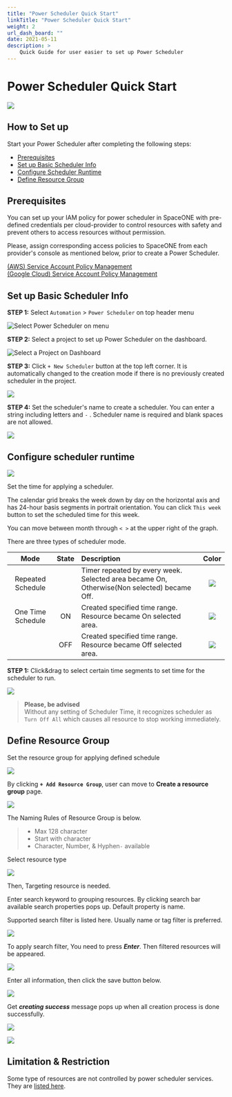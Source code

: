 ```yaml
---
title: "Power Scheduler Quick Start"
linkTitle: "Power Scheduler Quick Start"
weight: 2
url_dash_board: "" 
date: 2021-05-11
description: >
    Quick Guide for user easier to set up Power Scheduler
---
```


# Power Scheduler Quick Start

![](/ko/docs/guides/getting_started/power/ps1.png)

## How to Set up

Start your Power Scheduler after completing the following steps: 

* [Prerequisites](power-scheduler-quick-start.md#prerequisites)
* [Set up Basic Scheduler Info](power-scheduler-quick-start.md#set-up-basic-scheduler-info)
* [Configure Scheduler Runtime](power-scheduler-quick-start.md#configure-scheduler-runtime)
* [Define Resource Group](power-scheduler-quick-start.md#define-resource-group)

## Prerequisites

You can set up your IAM policy for power scheduler in SpaceONE with pre-defined credentials per cloud-provider to control resources with safety and prevent others to access resources without permission.

Please, assign corresponding access policies to SpaceONE from each provider's console as mentioned below, prior to create a Power Scheduler.


<div class="my-4">
<a class="btn btn-secondary"
    href="/docs/guides/user_guide/service_account/service-account-policy-management"
    target="_blank"
    rel="noopener"
    >(AWS) Service Account Policy Management</a>
</div>

<div class="my-4">
<a class="btn btn-secondary"
    href="/docs/guides/user_guide/service_account/google-cloud-service-account-policy-management"
    target="_blank"
    rel="noopener"
    >(Google Cloud) Service Account Policy Management</a>
</div>



## Set up Basic Scheduler Info

**STEP 1:** Select `Automation` &gt; `Power Scheduler` on top header menu 


![Select Power Scheduler on menu](/ko/docs/guides/getting_started/power/ps2.png)



**STEP 2:** Select a project to set up Power Scheduler on the dashboard. 

![Select a Project on Dashboard](/ko/docs/guides/getting_started/power/ps3.png)



**STEP 3:**  Click `+ New Scheduler`  button at the top left corner. It is automatically changed to the creation mode if there is no previously created scheduler in the project.

![](/ko/docs/guides/getting_started/power/ps4.png)



**STEP 4:**  Set the scheduler's name to create a scheduler. You can enter a string including letters and  `-` . Scheduler name is required and blank spaces are not allowed.

![](/ko/docs/guides/getting_started/power/ps5.png)

## Configure scheduler runtime

![](/ko/docs/guides/getting_started/power/ps6.png)


Set the time for applying a scheduler.   
  
The calendar grid breaks the week down by day on the horizontal axis and has 24-hour basis segments in portrait orientation.  You can click `This week` button to set the scheduled time for this week.  

You can move between month through  `< >` at the upper right of the graph. 



There are three types of scheduler mode.

|  Mode | State | Description | Color |
| :---: | :---: | :--- | :---: |
| Repeated Schedule |  | Timer repeated by every week. Selected area became On, Otherwise\(Non selected\) became Off. | ![](/ko/docs/guides/getting_started/power/ps7.png) |
| One Time Schedule | ON | Created specified time range. Resource became On selected area. | ![](/ko/docs/guides/getting_started/power/ps8.png) |
|  | OFF | Created specified time range. Resource became Off selected area. | ![](/ko/docs/guides/getting_started/power/ps9.png) |



**STEP 1:** Click&drag to select certain time segments to set time for the scheduler to run.

![](/ko/docs/guides/getting_started/power/ps10.png)

> **Please, be advised**   
> Without any setting of Scheduler Time, it recognizes scheduler as `Turn Off All` which causes all resource to stop working immediately.

## Define Resource Group

Set the resource group for applying defined schedule  

![](/ko/docs/guides/getting_started/power/ps11.png)

By clicking **`+ Add Resource Group`**, user can move to **Create a resource group** page. 

![](/ko/docs/guides/getting_started/power/ps12.png)

The Naming Rules of Resource Group is below.

> * Max 128 character 
> * Start with character
> * Character, Number, & Hyphen`-`  available



Select resource type

![](/ko/docs/guides/getting_started/power/ps13.png)



Then, Targeting resource is needed.

Enter search keyword to grouping resources. By clicking search bar available search properties pops up. Default property is name.

Supported search filter is listed here. Usually name or tag filter is preferred.

![](/ko/docs/guides/getting_started/power/ps14.png)

To apply search filter, You need to press _**Enter**_. Then filtered resources will be appeared. 

![](/ko/docs/guides/getting_started/power/ps15.png)

Enter all information, then click the save button below. 

![](/ko/docs/guides/getting_started/power/ps16.png)

Get _**creating success**_ message pops up when all creation process is done successfully. 



![](/ko/docs/guides/getting_started/power/ps17.png)

![](/ko/docs/guides/getting_started/power/ps18.png)

## Limitation & Restriction

Some type of resources are not controlled by power scheduler services. They are [listed here](automation/power-scheduler.md#limitation-and-restrictions).

